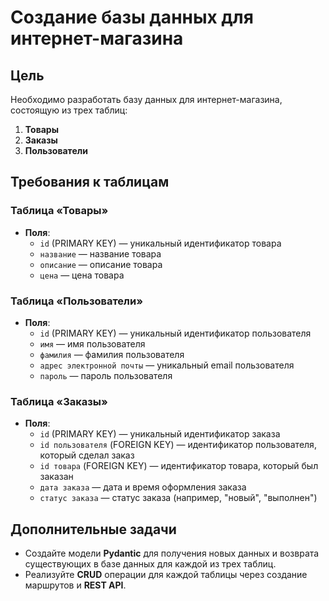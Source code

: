 # Создание базы данных для интернет-магазина

## Цель

Необходимо разработать базу данных для интернет-магазина, состоящую из трех таблиц:

1. **Товары**
2. **Заказы**
3. **Пользователи**

## Требования к таблицам

### Таблица «Товары»

- **Поля**:
  - `id` (PRIMARY KEY) — уникальный идентификатор товара
  - `название` — название товара
  - `описание` — описание товара
  - `цена` — цена товара

### Таблица «Пользователи»

- **Поля**:
  - `id` (PRIMARY KEY) — уникальный идентификатор пользователя
  - `имя` — имя пользователя
  - `фамилия` — фамилия пользователя
  - `адрес электронной почты` — уникальный email пользователя
  - `пароль` — пароль пользователя

### Таблица «Заказы»

- **Поля**:
  - `id` (PRIMARY KEY) — уникальный идентификатор заказа
  - `id пользователя` (FOREIGN KEY) — идентификатор пользователя, который сделал заказ
  - `id товара` (FOREIGN KEY) — идентификатор товара, который был заказан
  - `дата заказа` — дата и время оформления заказа
  - `статус заказа` — статус заказа (например, "новый", "выполнен")

## Дополнительные задачи

- Создайте модели **Pydantic** для получения новых данных и возврата существующих в базе данных для каждой из трех таблиц.
- Реализуйте **CRUD** операции для каждой таблицы через создание маршрутов и **REST API**.
